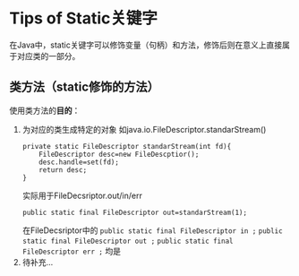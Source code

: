 # Tips of Static关键字
在Java中，static关键字可以修饰变量（句柄）和方法，修饰后则在意义上直接属于对应类的一部分。
## 类方法（static修饰的方法）
使用类方法的**目的**：
1. 为对应的类生成特定的对象
如java.io.FileDescriptor.standarStream()
   ```
   private static FileDescriptor standarStream(int fd){
       FileDescriptor desc=new FileDescptior();
       desc.handle=set(fd);
       return desc;
   }
   ```
   实际用于FileDecsriptor.out/in/err
   ```
   public static final FileDescriptor out=standarStream(1);
   ```
   在FileDecsriptor中的
   `public static final FileDescriptor in ;`
   `public static final FileDescriptor out ;` 
   `public static final FileDescriptor err ;`
   均是
2. 待补充...